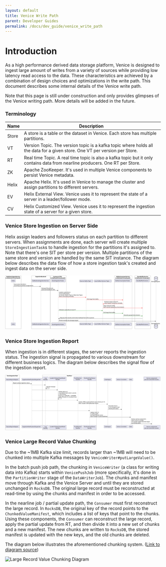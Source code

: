 ```yaml
---
layout: default
title: Venice Write Path
parent: Developer Guides
permalink: /docs/dev_guide/venice_write_path
---
```


# Introduction

As a high performance derived data storage platform, Venice is designed to ingest large amount of writes from a variety 
of sources while providing low latency read access to the data. These characteristics are achieved by a combination of
design choices and optimizations in the write path. This document describes some internal details of the Venice write path. 

Note that this page is still under construction and only provides glimpses of the Venice writing path. More details will 
be added in the future.

### Terminology

| Name  | Description                                                                                                                   |
|-------|-------------------------------------------------------------------------------------------------------------------------------|
| Store | A store is a table or the dataset in Venice. Each store has multiple partitions.                                              |
| VT    | Version Topic. The version topic is a kafka topic where holds all the data for a given store. One VT per version per Store.   |
| RT    | Real time Topic. A real time topic is also a kafka topic but it only contains data from nearline producers. One RT per Store. |
| ZK    | Apache ZooKeeper. It's used in multiple Venice components to persist Venice metadata.                                         |
| Helix | Apache Helix. It's used in Venice to manage the cluster and assign partitions to different servers.                           |
| EV    | Helix External View. Venice uses it to represent the state of a server in a leader/follower mode.                             |
| CV    | Helix Customized View. Venice uses it to represent the ingestion state of a server for a given store.                         |

### Venice Store Ingestion on Server Side

Helix assign leaders and followers status on each partition to different servers. When assignments are done, each server
will create multiple `StoreIngestionTask`s to handle ingestion for the partitions it's assigned to. Note that there's one SIT per store per
version. Multiple partitions of the same store and version are handled by the same SIT instance. The diagram below 
describes the data flow of how a store ingestion task's created and ingest data on the server side.

![Server Ingestion Diagram](../assets/images/server_ingestion.svg)

### Venice Store Ingestion Report 

When ingestion is in different stages, the server reports the ingestion status. The ingestion signal is propagated to 
various downstream for different business logics. The diagram below describes the signal flow of the ingestion report.

![Server Ingestion Report Diagram](../assets/images/server_ingestion_report.svg)

### Venice Large Record Value Chunking

Due to the ~1MB Kafka size limit, records larger than ~1MB will need to be chunked into multiple Kafka messages by
`VeniceWriter#putLargeValue()`.

In the batch push job path, the chunking in `VeniceWriter` (a class for writing data into Kafka) starts within
`VenicePushJob` (more specifically, it's done in the `PartitionWriter` stage of the `DataWriterJob`). The chunks and
manifest move through Kafka and the Venice Server and until they are stored unchanged in `RocksDB`. The original large
record must be reconstructed at read-time by using the chunks and manifest in order to be accessed.

In the nearline job / partial update path, the `Consumer` must first reconstruct the large record. In `RocksDB`, the
original key of the record points to the `ChunkedValueManifest`, which includes a list of keys that point to the chunks.
Using these components, the `Consumer` can reconstruct the large record, apply the partial update from RT, and then
divide it into a new set of chunks and a new manifest. The new chunks are written to `RocksDB`, the stored manifest
is updated with the new keys, and the old chunks are deleted.

The diagram below illustrates the aforementioned chunking system. ([Link to diagram source](https://whimsical.com/venice-chunking-KMT4sVwV67iZ4zjVzTH9uC))

![Large Record Value Chunking Diagram](https://github.com/user-attachments/assets/f0ed6eb2-7558-4300-a75c-5fc842bb2fb5)
